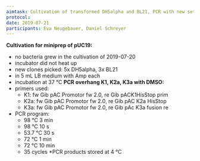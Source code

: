 ```yaml
---
aimtask: Cultivation of transformed DH5alpha and BL21, PCR with new settings
protocol: 
date: 2019-07-21
participants: Eva Neugebauer, Daniel Schreyer
---
```

**Cultivation for miniprep of pUC19:**
* no bacteria grew in the cultivation of 2019-07-20
* incubator did not heat up
* new clones picked: 5x DH5alpha, 3x BL21
* in 5 mL LB medium with Amp each
* incubation at 37 °C
**PCR overhang K1, K2a, K3a with DMSO:**
* primers used:
  * K1: fw Gib pAC Promotor fw 2.0, re Gib pACK1HisStop prim
  * K2a: fw Gib pAC Promotor fw 2.0, re Gib pAC K2a HisStop
  * K3a: fw Gib pAC Promotor fw 2.0, re Gib pAc K3a fusion re
* PCR program:
  * 98 °C 3 min
  * 98 °C 10 s
  * 53.7 °C 30 s
  * 72 °C 1 min
  * 72 °C 10 min 
  * 35 cycles
*PCR products stored at 4 °C